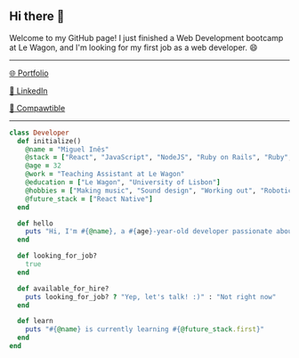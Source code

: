 <div align="left">

  <h2>Hi there 👋</h2>
  
  <p>
    Welcome to my GitHub page! I just finished a Web Development bootcamp at Le Wagon, and I'm looking for my first job as a web developer. 😄
  </p>

  <hr>



  <p><a href="https://miguel-ines.com/" target="_blank">🌐 Portfolio</a></p>
  <p><a href="https://www.linkedin.com/in/miguelines/" target="_blank">💼 LinkedIn</a></p>
  <p><a href="https://www.compawtible.me" target="_blank">🐾 Compawtible</a></p>

</div>

<hr>


```ruby
class Developer
  def initialize()
    @name = "Miguel Inês"
    @stack = ["React", "JavaScript", "NodeJS", "Ruby on Rails", "Ruby", "SQL", "NoSQL", "HTML", "CSS", "Bootstrap", "Tailwind"]
    @age = 32
    @work = "Teaching Assistant at Le Wagon"
    @education = ["Le Wagon", "University of Lisbon"]
    @hobbies = ["Making music", "Sound design", "Working out", "Robotics", "TTRPGs", "Reading", "Gamin"]
    @future_stack = ["React Native"]
  end

  def hello
    puts "Hi, I'm #{@name}, a #{age}-year-old developer passionate about #{@hobbies.sample.downcase} and building cool stuff!"
  end

  def looking_for_job?
    true
  end

  def available_for_hire?
    puts looking_for_job? ? "Yep, let's talk! :)" : "Not right now"
  end

  def learn
    puts "#{@name} is currently learning #{@future_stack.first}"
  end
end

